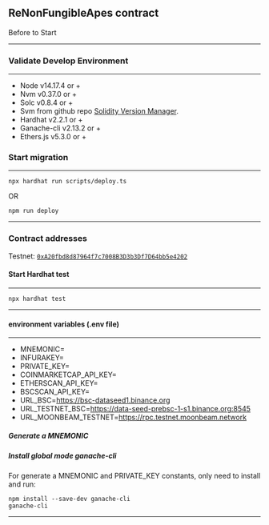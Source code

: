 ## ReNonFungibleApes contract

Before to Start

---

### Validate Develop Environment

---

- Node v14.17.4 or +
- Nvm v0.37.0 or +
- Solc v0.8.4 or +
- Svm from github repo [Solidity Version Manager](https://github.com/josh-richardson/svm).
- Hardhat v2.2.1 or +
- Ganache-cli v2.13.2 or +
- Ethers.js v5.3.0 or +

### Start migration

---

```
npx hardhat run scripts/deploy.ts
```

OR

```
npm run deploy
```

---

### Contract addresses

Testnet: [`0xA20fbd8d87964f7c7008B3D3b3Df7D64bb5e4202`](https://testnet.bscscan.com/address/0xA20fbd8d87964f7c7008B3D3b3Df7D64bb5e4202#code)




#### Start Hardhat test

---

```
npx hardhat test
```

---

#### environment variables (.env file)

---

- MNEMONIC=
- INFURAKEY=
- PRIVATE_KEY=
- COINMARKETCAP_API_KEY=
- ETHERSCAN_API_KEY=
- BSCSCAN_API_KEY=
- URL_BSC=<https://bsc-dataseed1.binance.org>
- URL_TESTNET_BSC=<https://data-seed-prebsc-1-s1.binance.org:8545>
- URL_MOONBEAM_TESTNET=<https://rpc.testnet.moonbeam.network>

##### Generate a MNEMONIC

##### Install global mode ganache-cli

 For generate a MNEMONIC and PRIVATE_KEY constants, only need to install and run:

 ```
 npm install --save-dev ganache-cli
 ganache-cli
 ```

---
